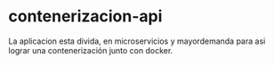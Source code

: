 # contenerizacion-api
La aplicacion esta divida, en microservicios y mayordemanda para asi lograr una contenerización junto con docker.
